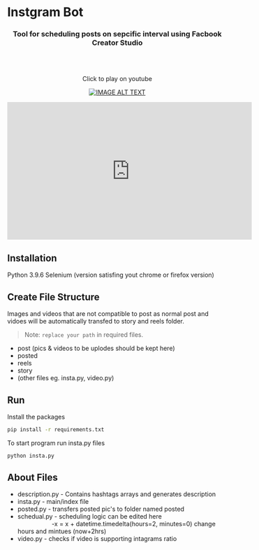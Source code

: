 # Instgram Bot

<h3 align="center">Tool for scheduling posts on sepcific interval using Facbook Creator Studio</h3>

<br /><br />
<div align="center">
Click to play on youtube

[![IMAGE ALT TEXT](http://img.youtube.com/vi/6A0drbJcC8A/0.jpg)](https://youtu.be/6A0drbJcC8A "Video Title")

</div>

<iframe width="560" height="315" src="https://www.youtube.com/embed/6A0drbJcC8A" title="YouTube video player" frameborder="0" allow="accelerometer; autoplay; clipboard-write; encrypted-media; gyroscope; picture-in-picture" allowfullscreen></iframe>

## Installation
Python 3.9.6
Selenium (version satisfing yout chrome or firefox version)
## Create File Structure
Images and videos that are not compatible to post as normal post and vidoes will be automatically
transfed to story and reels folder.
> Note: `replace your path` in required files.
- post (pics & videos to be uplodes should be kept here)
- posted 
- reels
- story
- (other files eg. insta.py, video.py)
## Run
Install the packages

```sh
pip install -r requirements.txt
```
To start program run insta.py files
```sh
python insta.py
```
## About Files
- description.py - Contains hashtags arrays and generates description
- insta.py - main/index file 
- posted.py - transfers posted pic's to folder named posted
- schedual.py - scheduling logic can be edited here <br> &emsp;&emsp;&emsp;&emsp; &emsp; -x = x + datetime.timedelta(hours=2, minutes=0) change hours and mintues (now+2hrs)
- video.py - checks if video is supporting intagrams ratio
